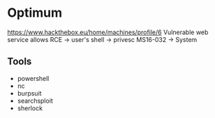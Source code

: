 # Optimum
https://www.hackthebox.eu/home/machines/profile/6
Vulnerable web service allows RCE -> user's shell -> privesc MS16-032 -> System

## Tools
- powershell
- nc
- burpsuit
- searchsploit
- sherlock
